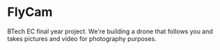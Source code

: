# FlyCam
BTech EC final year project. 
We're building a drone that follows you and takes pictures and video for photography purposes. 
